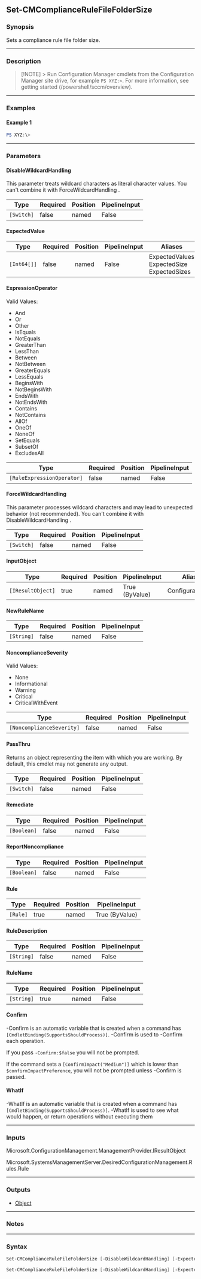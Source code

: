 Set-CMComplianceRuleFileFolderSize
----------------------------------




### Synopsis
Sets a compliance rule file folder size.



---


### Description

> [!NOTE] > Run Configuration Manager cmdlets from the Configuration Manager site drive, for example `PS XYZ:>`. For more information, see getting started (/powershell/sccm/overview).



---


### Examples
#### Example 1
```PowerShell
PS XYZ:\>
```



---


### Parameters
#### **DisableWildcardHandling**

This parameter treats wildcard characters as literal character values. You can't combine it with ForceWildcardHandling .






|Type      |Required|Position|PipelineInput|
|----------|--------|--------|-------------|
|`[Switch]`|false   |named   |False        |



#### **ExpectedValue**








|Type       |Required|Position|PipelineInput|Aliases                                          |
|-----------|--------|--------|-------------|-------------------------------------------------|
|`[Int64[]]`|false   |named   |False        |ExpectedValues<br/>ExpectedSize<br/>ExpectedSizes|



#### **ExpressionOperator**





Valid Values:

* And
* Or
* Other
* IsEquals
* NotEquals
* GreaterThan
* LessThan
* Between
* NotBetween
* GreaterEquals
* LessEquals
* BeginsWith
* NotBeginsWith
* EndsWith
* NotEndsWith
* Contains
* NotContains
* AllOf
* OneOf
* NoneOf
* SetEquals
* SubsetOf
* ExcludesAll






|Type                      |Required|Position|PipelineInput|
|--------------------------|--------|--------|-------------|
|`[RuleExpressionOperator]`|false   |named   |False        |



#### **ForceWildcardHandling**

This parameter processes wildcard characters and may lead to unexpected behavior (not recommended). You can't combine it with DisableWildcardHandling .






|Type      |Required|Position|PipelineInput|
|----------|--------|--------|-------------|
|`[Switch]`|false   |named   |False        |



#### **InputObject**








|Type             |Required|Position|PipelineInput |Aliases          |
|-----------------|--------|--------|--------------|-----------------|
|`[IResultObject]`|true    |named   |True (ByValue)|ConfigurationItem|



#### **NewRuleName**








|Type      |Required|Position|PipelineInput|
|----------|--------|--------|-------------|
|`[String]`|false   |named   |False        |



#### **NoncomplianceSeverity**





Valid Values:

* None
* Informational
* Warning
* Critical
* CriticalWithEvent






|Type                     |Required|Position|PipelineInput|
|-------------------------|--------|--------|-------------|
|`[NoncomplianceSeverity]`|false   |named   |False        |



#### **PassThru**

Returns an object representing the item with which you are working. By default, this cmdlet may not generate any output.






|Type      |Required|Position|PipelineInput|
|----------|--------|--------|-------------|
|`[Switch]`|false   |named   |False        |



#### **Remediate**








|Type       |Required|Position|PipelineInput|
|-----------|--------|--------|-------------|
|`[Boolean]`|false   |named   |False        |



#### **ReportNoncompliance**








|Type       |Required|Position|PipelineInput|
|-----------|--------|--------|-------------|
|`[Boolean]`|false   |named   |False        |



#### **Rule**








|Type    |Required|Position|PipelineInput |
|--------|--------|--------|--------------|
|`[Rule]`|true    |named   |True (ByValue)|



#### **RuleDescription**








|Type      |Required|Position|PipelineInput|
|----------|--------|--------|-------------|
|`[String]`|false   |named   |False        |



#### **RuleName**








|Type      |Required|Position|PipelineInput|
|----------|--------|--------|-------------|
|`[String]`|true    |named   |False        |



#### **Confirm**
-Confirm is an automatic variable that is created when a command has ```[CmdletBinding(SupportsShouldProcess)]```.
-Confirm is used to -Confirm each operation.

If you pass ```-Confirm:$false``` you will not be prompted.


If the command sets a ```[ConfirmImpact("Medium")]``` which is lower than ```$confirmImpactPreference```, you will not be prompted unless -Confirm is passed.

#### **WhatIf**
-WhatIf is an automatic variable that is created when a command has ```[CmdletBinding(SupportsShouldProcess)]```.
-WhatIf is used to see what would happen, or return operations without executing them


---


### Inputs
Microsoft.ConfigurationManagement.ManagementProvider.IResultObject



Microsoft.SystemsManagementServer.DesiredConfigurationManagement.Rules.Rule





---


### Outputs
* [Object](https://learn.microsoft.com/en-us/dotnet/api/System.Object)






---


### Notes




---


### Syntax
```PowerShell
Set-CMComplianceRuleFileFolderSize [-DisableWildcardHandling] [-ExpectedValue <Int64[]>] [-ExpressionOperator {IsEquals | NotEquals | GreaterThan | LessThan | Between | GreaterEquals | LessEquals | OneOf | NoneOf}] [-ForceWildcardHandling] -InputObject <IResultObject> [-NewRuleName <String>] [-NoncomplianceSeverity {None | Informational | Warning | Critical | CriticalWithEvent}] [-PassThru] [-Remediate <Boolean>] [-ReportNoncompliance <Boolean>] [-RuleDescription <String>] -RuleName <String> [-Confirm] [-WhatIf] [<CommonParameters>]
```
```PowerShell
Set-CMComplianceRuleFileFolderSize [-DisableWildcardHandling] [-ExpectedValue <Int64[]>] [-ExpressionOperator {IsEquals | NotEquals | GreaterThan | LessThan | Between | GreaterEquals | LessEquals | OneOf | NoneOf}] [-ForceWildcardHandling] [-NewRuleName <String>] [-NoncomplianceSeverity {None | Informational | Warning | Critical | CriticalWithEvent}] [-PassThru] [-Remediate <Boolean>] [-ReportNoncompliance <Boolean>] -Rule <Rule> [-RuleDescription <String>] [-Confirm] [-WhatIf] [<CommonParameters>]
```
